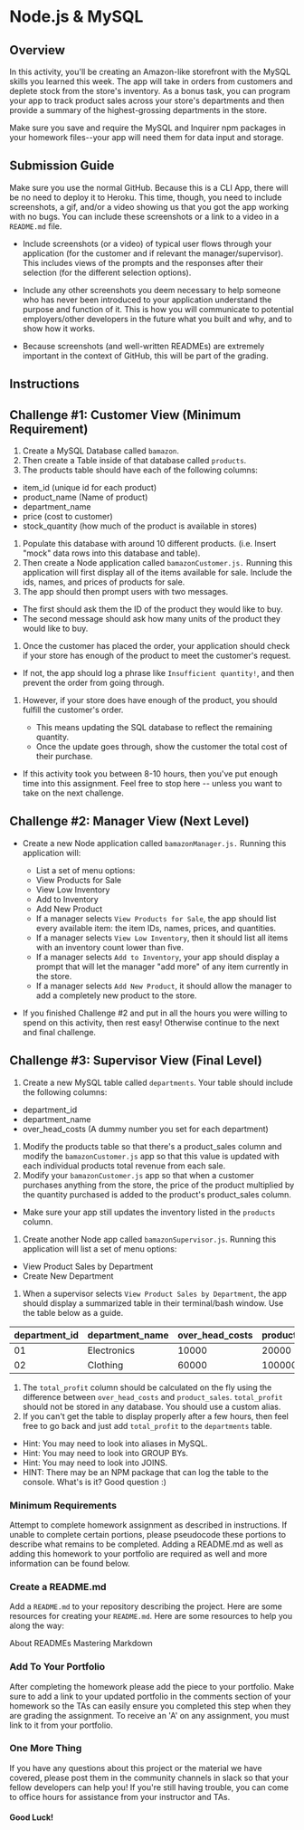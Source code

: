 # Node.js & MySQL


## Overview

In this activity, you'll be creating an Amazon-like storefront with the MySQL skills you learned this week. The app will take in orders from customers and deplete stock from the store's inventory. As a bonus task, you can program your app to track product sales across your store's departments and then provide a summary of the highest-grossing departments in the store.

Make sure you save and require the MySQL and Inquirer npm packages in your homework files--your app will need them for data input and storage.


## Submission Guide

Make sure you use the normal GitHub. Because this is a CLI App, there will be no need to deploy it to Heroku. This time, though, you need to include screenshots, a gif, and/or a video showing us that you got the app working with no bugs. You can include these screenshots or a link to a video in a `README.md` file.


* Include screenshots (or a video) of typical user flows through your application (for the customer and if relevant the manager/supervisor). This includes views of the prompts and the responses after their selection (for the different selection options).

* Include any other screenshots you deem necessary to help someone who has never been introduced to your application understand the purpose and function of it. This is how you will communicate to potential employers/other developers in the future what you built and why, and to show how it works.

* Because screenshots (and well-written READMEs) are extremely important in the context of GitHub, this will be part of the grading.



## Instructions


## Challenge #1: Customer View (Minimum Requirement)


1. Create a MySQL Database called `bamazon`.
1. Then create a Table inside of that database called `products`.
1. The products table should have each of the following columns:



* item_id (unique id for each product)
* product_name (Name of product)
* department_name
* price (cost to customer)
* stock_quantity (how much of the product is available in stores)



1. Populate this database with around 10 different products. (i.e. Insert "mock" data rows into this database and table).
1. Then create a Node application called `bamazonCustomer.js.` Running this application will first display all of the items available for sale. Include the ids, names, and prices of products for sale.
1. The app should then prompt users with two messages.



* The first should ask them the ID of the product they would like to buy.
* The second message should ask how many units of the product they would like to buy.



1. Once the customer has placed the order, your application should check if your store has enough of the product to meet the customer's request.



* If not, the app should log a phrase like `Insufficient quantity!`, and then prevent the order from going through.



1. However, if your store does have enough of the product, you should fulfill the customer's order.


    * This means updating the SQL database to reflect the remaining quantity.
    * Once the update goes through, show the customer the total cost of their purchase.







* If this activity took you between 8-10 hours, then you've put enough time into this assignment. Feel free to stop here -- unless you want to take on the next challenge.





## Challenge #2: Manager View (Next Level)



* Create a new Node application called `bamazonManager.js.` Running this application will:


    * List a set of menu options:
    * View Products for Sale
    * View Low Inventory
    * Add to Inventory
    * Add New Product
    * If a manager selects `View Products for Sale`, the app should list every available item: the item IDs, names, prices, and quantities.
    * If a manager selects `View Low Inventory`, then it should list all items with an inventory count lower than five.
    * If a manager selects `Add to Inventory`, your app should display a prompt that will let the manager "add more" of any item currently in the store.
    * If a manager selects `Add New Product`, it should allow the manager to add a completely new product to the store.







* If you finished Challenge #2 and put in all the hours you were willing to spend on this activity, then rest easy! Otherwise continue to the next and final challenge.





## Challenge #3: Supervisor View (Final Level)


1. Create a new MySQL table called `departments`. Your table should include the following columns:



* department_id
* department_name
* over_head_costs (A dummy number you set for each department)



1. Modify the products table so that there's a product_sales column and modify the `bamazonCustomer.js` app so that this value is updated with each individual products total revenue from each sale.
1. Modify your `bamazonCustomer.js` app so that when a customer purchases anything from the store, the price of the product multiplied by the quantity purchased is added to the product's product_sales column.



* Make sure your app still updates the inventory listed in the `products` column.



1. Create another Node app called `bamazonSupervisor.js`. Running this application will list a set of menu options:



* View Product Sales by Department
* Create New Department



1. When a supervisor selects `View Product Sales by Department`, the app should display a summarized table in their terminal/bash window. Use the table below as a guide.





| department_id | department_name | over_head_costs | product_sales | total_profit |
| ------------- | --------------- | --------------- | ------------- | ------------ |
| 01            | Electronics     | 10000           | 20000         | 10000        |
| 02            | Clothing        | 60000           | 100000        | 40000        |





1. The `total_profit` column should be calculated on the fly using the difference between `over_head_costs` and `product_sales`. `total_profit` should not be stored in any database. You should use a custom alias.
1. If you can't get the table to display properly after a few hours, then feel free to go back and just add `total_profit` to the `departments` table.



* Hint: You may need to look into aliases in MySQL.
* Hint: You may need to look into GROUP BYs.
* Hint: You may need to look into JOINS.
* HINT: There may be an NPM package that can log the table to the console. What's is it? Good question :)





### Minimum Requirements

Attempt to complete homework assignment as described in instructions. If unable to complete certain portions, please pseudocode these portions to describe what remains to be completed. Adding a README.md as well as adding this homework to your portfolio are required as well and more information can be found below.




### Create a README.md

Add a `README.md` to your repository describing the project. Here are some resources for creating your `README.md`. Here are some resources to help you along the way:


About READMEs
Mastering Markdown





### Add To Your Portfolio

After completing the homework please add the piece to your portfolio. Make sure to add a link to your updated portfolio in the comments section of your homework so the TAs can easily ensure you completed this step when they are grading the assignment. To receive an 'A' on any assignment, you must link to it from your portfolio.




### One More Thing

If you have any questions about this project or the material we have covered, please post them in the community channels in slack so that your fellow developers can help you! If you're still having trouble, you can come to office hours for assistance from your instructor and TAs.

#### Good Luck!
